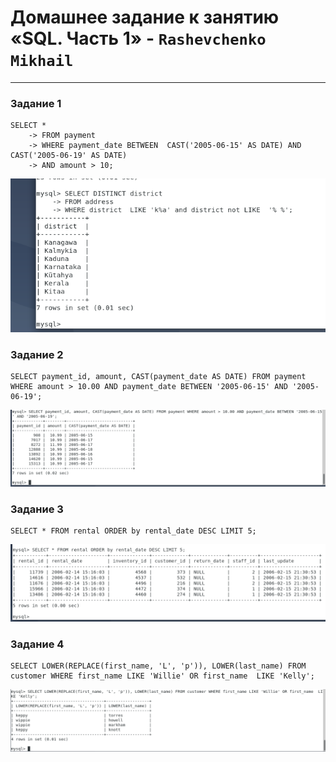 # Домашнее задание к занятию «SQL. Часть 1» - `Rashevchenko Mikhail`

---

### Задание 1
```
SELECT *
    -> FROM payment
    -> WHERE payment_date BETWEEN  CAST('2005-06-15' AS DATE) AND CAST('2005-06-19' AS DATE)
    -> AND amount > 10;
```
![](https://github.com/mrashevchenko/gitlab-hw/blob/hw12-03/img/hw120301.PNG?raw=true)

### Задание 2
```
SELECT payment_id, amount, CAST(payment_date AS DATE) FROM payment WHERE amount > 10.00 AND payment_date BETWEEN '2005-06-15' AND '2005-06-19';
```
![](https://github.com/mrashevchenko/gitlab-hw/blob/hw12-03/img/hw120302.PNG?raw=true)

### Задание 3
```
SELECT * FROM rental ORDER by rental_date DESC LIMIT 5;
```
![](https://github.com/mrashevchenko/gitlab-hw/blob/hw12-03/img/hw120303.PNG?raw=true)

### Задание 4
```
SELECT LOWER(REPLACE(first_name, 'L', 'p')), LOWER(last_name) FROM customer WHERE first_name LIKE 'Willie' OR first_name  LIKE 'Kelly';
```
![](https://github.com/mrashevchenko/gitlab-hw/blob/hw12-03/img/hw120304.PNG?raw=true)
